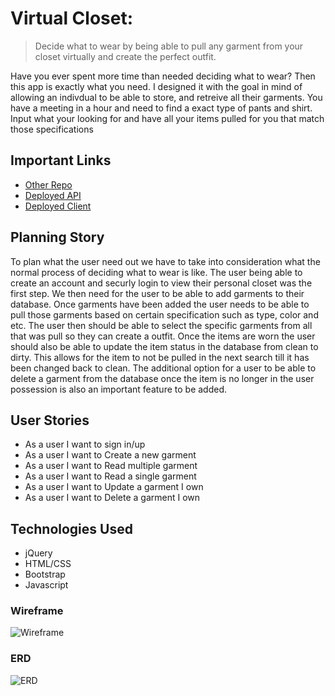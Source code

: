 # Virtual Closet:
> Decide what to wear by being able to pull any garment from your closet virtually and create the perfect outfit.


Have you ever spent more time than needed deciding what to wear? Then this app is exactly what you need. I designed it with the goal in mind of allowing an indivdual to be able to store, and retreive all their garments. You have a meeting in a hour and need to find a exact type of pants and shirt. Input what your looking for and have all your items pulled for you that match those specifications

## Important Links
* [Other Repo](https://github.com/bbeckford305/Virtual-Closet-API)
* [Deployed API](https://virtual-closet-api.herokuapp.com/)
* [Deployed Client](https://bbeckford305.github.io/Virtual-Closet-Client/)

## Planning Story

To plan what the user need out we have to take into consideration what the normal process of deciding what to wear is like. The user being able to create an account and securly login to view their personal closet was the first step. We then need for the user to be able to add garments to their database. Once garments have been added the user needs to be able to pull those garments based on certain specification such as type, color and etc. The user then should be able to select the specific garments from all that was pull so they can create a outfit. Once the items are worn the user should also be able to update the item status in the database from clean to dirty. This allows for the item to not be pulled in the next search till it has been changed back to clean. The additional option for a user to be able to delete a garment from the database once the item is no longer in the user possession is also an important feature to be added.

## User Stories

* As a user I want to sign in/up
* As a user I want to Create a new garment
* As a user I want to Read multiple garment
* As a user I want to Read a single garment
* As a user I want to Update a garment I own
* As a user I want to Delete a garment I own

## Technologies Used
* jQuery
* HTML/CSS
* Bootstrap
* Javascript

### Wireframe

![Wireframe](https://user-images.githubusercontent.com/79342824/115619929-630e8200-a2a9-11eb-9747-e4352ff64149.jpg)

### ERD

![ERD](https://user-images.githubusercontent.com/79342824/115614790-f6908480-a2a2-11eb-8b4d-94b30cb553f8.jpeg)
